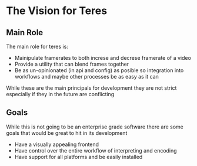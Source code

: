 # The Vision for Teres

## Main Role

The main role for teres is:

- Mainipulate framerates to both increse and decrese framerate of a video
- Provide a utility that can blend frames together
- Be as un-opinionated (in api and config) as posible so integration into workflows and maybe other processes be as easy as it can

While these are the main principals for development they are not strict especially if they in the future are conflicting

## Goals

While this is not going to be an enterprise grade software there are some goals that would be great to hit in its development

- Have a visually appealing frontend
- Have control over the entire workflow of interpreting and encoding
- Have support for all platforms and be easily installed
